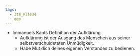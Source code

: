 ```yaml
---
tags:
  - 3te_Klasse
  - ggp
---
```

- Immanuels Kants Definition der Aufklärung
	- Aufklärung ist der Ausgang des Menschen aus seiner selbstverschuldeteten Unmüdigkeit.
	- Habe Mut dich deines eigenen Verstandes zu bedienen.